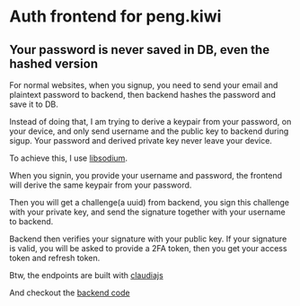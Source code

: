 # Auth frontend for peng.kiwi

## Your password is never saved in DB, even the hashed version

For normal websites, when you signup, you need to send your email and plaintext password to backend, then backend hashes the password and save it to DB.

Instead of doing that, I am trying to derive a keypair from your password, on your device, and only send username and the public key to backend during sigup. Your password and derived private key never leave your device.

To achieve this, I use [libsodium](https://doc.libsodium.org/public-key_cryptography/public-key_signatures).

When you signin, you provide your username and password, the frontend will derive the same keypair from your password. 

Then you will get a challenge(a uuid) from backend, you sign this challenge with your private key, and send the signature together with your username to backend.

Backend then verifies your signature with your public key. If your signature is valid, you will be asked to provide a 2FA token, then you get your access token and refresh token.

Btw, the endpoints are built with [claudiajs](https://www.claudiajs.com/)

And checkout the [backend code](https://github.com/penghuili/peng-api2)
